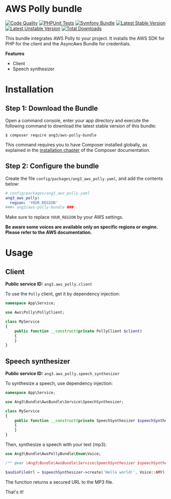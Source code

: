AWS Polly bundle
================

[![Code Quality](https://github.com/Ang3/aws-polly-bundle/actions/workflows/php_lint.yml/badge.svg)](https://github.com/Ang3/aws-polly-bundle/actions/workflows/php_lint.yml)
[![PHPUnit Tests](https://github.com/Ang3/aws-polly-bundle/actions/workflows/phpunit.yml/badge.svg)](https://github.com/Ang3/aws-polly-bundle/actions/workflows/phpunit.yml)
[![Symfony Bundle](https://github.com/Ang3/aws-polly-bundle/actions/workflows/symfony_bundle.yml/badge.svg)](https://github.com/Ang3/aws-polly-bundle/actions/workflows/symfony_bundle.yml)
[![Latest Stable Version](https://poser.pugx.org/ang3/aws-polly-bundle/v/stable)](https://packagist.org/packages/ang3/aws-polly-bundle)
[![Latest Unstable Version](https://poser.pugx.org/ang3/aws-polly-bundle/v/unstable)](https://packagist.org/packages/ang3/aws-polly-bundle)
[![Total Downloads](https://poser.pugx.org/ang3/aws-polly-bundle/downloads)](https://packagist.org/packages/ang3/aws-polly-bundle)

This bundle integrates AWS Polly to your project. It installs the AWS SDK for PHP for the client 
and the AsyncAws Bundle for credentials.

**Features**

- Client
- Speech synthesizer

Installation
============

Step 1: Download the Bundle
---------------------------

Open a command console, enter your app directory and execute the
following command to download the latest stable version of this bundle:

```console
$ composer require ang3/aws-polly-bundle
```

This command requires you to have Composer installed globally, as explained
in the [installation chapter](https://getcomposer.org/doc/00-intro.md)
of the Composer documentation.

Step 2: Configure the bundle
----------------------------

Create the file `config/packages/ang3_aws_polly.yaml`, and add the contents below:

```yaml
# config/packages/ang3_aws_polly.yaml
ang3_aws_polly:
  region: 'YOUR_REGION'
###< ang3/aws-polly-bundle ###
```

Make sure to replace `YOUR_REGION` by your AWS settings.

**Be aware some voices are available only on specific regions or engine. Please refer to the AWS documentation.**

Usage
=====

Client
------

**Public service ID:** `ang3.aws_polly.client`

To use the ```Polly``` client, get it by dependency injection:

```php
namespace App\Service;

use Aws\Polly\PollyClient;

class MyService
{
    public function __construct(private PollyClient $client)
    {
    }
}
```

Speech synthesizer
------------------

**Public service ID:** `ang3.aws_polly.speech_synthesizer`

To synthesize a speech, use dependency injection:

```php
namespace App\Service;

use Ang3\Bundle\AwsBundle\Service\SpeechSynthesizer;

class MyService
{
    public function __construct(private SpeechSynthesizer $speechSynthesizer)
    {
    }
}
```

Then, synthesize a speech with your text (mp3):

```php
use Ang3\Bundle\AwsPollyBundle\Enum\Voice;

/** @var \Ang3\Bundle\AwsBundle\Service\SpeechSynthesizer $speechSynthesizer */

$audioFileUrl = $speechSynthesizer->create('Hello world!', Voice::AMY);
```

The function returns a secured URL to the MP3 file.

That's it!